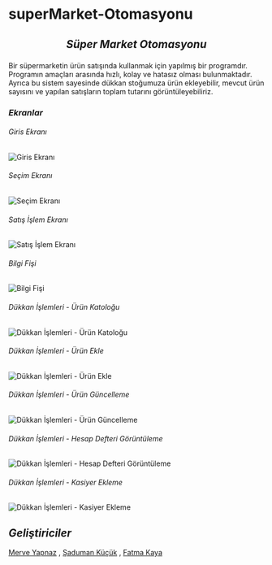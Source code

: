 # superMarket-Otomasyonu
## <p align="center"> *Süper Market Otomasyonu* </p>
Bir süpermarketin ürün satışında kullanmak için yapılmış bir programdır.
Programın amaçları arasında hızlı, kolay ve hatasız olması bulunmaktadır.
Ayrıca bu sistem sayesinde dükkan stoğumuza ürün ekleyebilir,
mevcut ürün sayısını ve yapılan satışların toplam tutarını görüntüleyebiliriz.

### *Ekranlar*

###### *Giris Ekranı*
![Giris Ekranı](https://github.com/FatmaKaya/superMarket-Otomasyonu/blob/master/images/giris.jpg)

###### *Seçim Ekranı*
![Seçim Ekranı](https://github.com/FatmaKaya/superMarket-Otomasyonu/blob/master/images/secim_ekrani.jpg)

###### *Satış İşlem Ekranı*
![Satış İşlem Ekranı](https://github.com/FatmaKaya/superMarket-Otomasyonu/blob/master/images/satis_islem_ekrani.jpg)

###### *Bilgi Fişi*
![Bilgi Fişi](https://github.com/FatmaKaya/superMarket-Otomasyonu/blob/master/images/bilgi_fisi.jpg)

###### *Dükkan İşlemleri - Ürün Katoloğu*
![Dükkan İşlemleri - Ürün Katoloğu](https://github.com/FatmaKaya/superMarket-Otomasyonu/blob/master/images/dukkanislemleri_urunkatalogu.jpg)

###### *Dükkan İşlemleri - Ürün Ekle*
![Dükkan İşlemleri - Ürün Ekle](https://github.com/FatmaKaya/superMarket-Otomasyonu/blob/master/images/urun_ekle.jpg)

###### *Dükkan İşlemleri - Ürün Güncelleme*
![Dükkan İşlemleri - Ürün Güncelleme](https://github.com/FatmaKaya/superMarket-Otomasyonu/blob/master/images/urun_guncelle.jpg)

###### *Dükkan İşlemleri - Hesap Defteri Görüntüleme*
![Dükkan İşlemleri - Hesap Defteri Görüntüleme](https://github.com/FatmaKaya/superMarket-Otomasyonu/blob/master/images/hesap_defteri_goruntule.jpg)

###### *Dükkan İşlemleri - Kasiyer Ekleme*
![Dükkan İşlemleri - Kasiyer Ekleme](https://github.com/FatmaKaya/superMarket-Otomasyonu/blob/master/images/kasiyer_ekleme.jpg)

## *Geliştiriciler*
[Merve Yapnaz](https://github.com/merveyapnaz) ,
[Şaduman Küçük](https://github.com/sadumankucuk) ,
[Fatma Kaya](https://github.com/FatmaKaya) 

